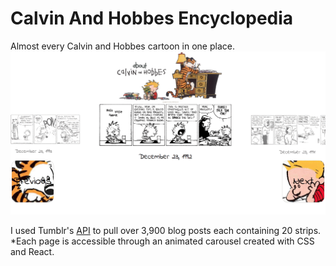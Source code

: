 # Calvin And Hobbes Encyclopedia
Almost every Calvin and Hobbes cartoon in one place. 
![](calvandhobbes.gif)

I used Tumblr's [API](https://www.tumblr.com/docs/en/api/v2) to pull over 3,900 blog posts each containing 20 strips. 
*Each page is accessible through an animated carousel created with CSS and React.
